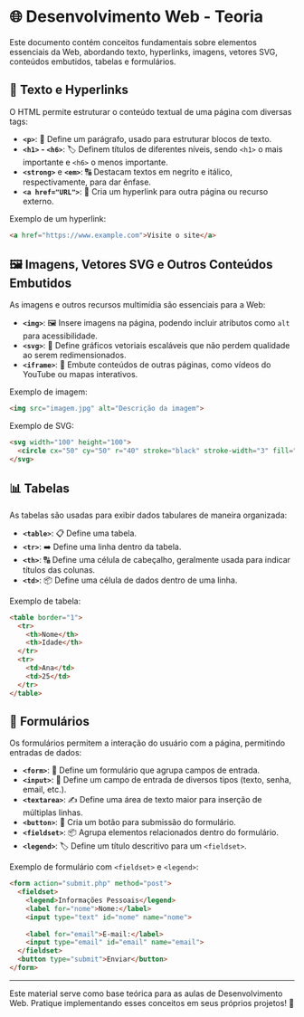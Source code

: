 # 🌐 Desenvolvimento Web - Teoria

Este documento contém conceitos fundamentais sobre elementos essenciais da Web, abordando texto, hyperlinks, imagens, vetores SVG, conteúdos embutidos, tabelas e formulários.

## 📝 Texto e Hyperlinks

O HTML permite estruturar o conteúdo textual de uma página com diversas tags:

- **`<p>`**: 📝 Define um parágrafo, usado para estruturar blocos de texto.
- **`<h1>` - `<h6>`**: 🏷️ Definem títulos de diferentes níveis, sendo `<h1>` o mais importante e `<h6>` o menos importante.
- **`<strong>`** e **`<em>`**: 🔠 Destacam textos em negrito e itálico, respectivamente, para dar ênfase.
- **`<a href="URL">`**: 🔗 Cria um hyperlink para outra página ou recurso externo.

Exemplo de um hyperlink:

```html
<a href="https://www.example.com">Visite o site</a>
```

## 🖼️ Imagens, Vetores SVG e Outros Conteúdos Embutidos

As imagens e outros recursos multimídia são essenciais para a Web:

- **`<img>`**: 🖼️ Insere imagens na página, podendo incluir atributos como `alt` para acessibilidade.
- **`<svg>`**: 📐 Define gráficos vetoriais escaláveis que não perdem qualidade ao serem redimensionados.
- **`<iframe>`**: 🎥 Embute conteúdos de outras páginas, como vídeos do YouTube ou mapas interativos.

Exemplo de imagem:

```html
<img src="imagem.jpg" alt="Descrição da imagem">
```

Exemplo de SVG:

```html
<svg width="100" height="100">
  <circle cx="50" cy="50" r="40" stroke="black" stroke-width="3" fill="red" />
</svg>
```

## 📊 Tabelas

As tabelas são usadas para exibir dados tabulares de maneira organizada:

- **`<table>`**: 📋 Define uma tabela.
- **`<tr>`**: ➡️ Define uma linha dentro da tabela.
- **`<th>`**: 🔠 Define uma célula de cabeçalho, geralmente usada para indicar títulos das colunas.
- **`<td>`**: 📦 Define uma célula de dados dentro de uma linha.

Exemplo de tabela:

```html
<table border="1">
  <tr>
    <th>Nome</th>
    <th>Idade</th>
  </tr>
  <tr>
    <td>Ana</td>
    <td>25</td>
  </tr>
</table>
```

## 📝 Formulários

Os formulários permitem a interação do usuário com a página, permitindo entradas de dados:

- **`<form>`**: 📝 Define um formulário que agrupa campos de entrada.
- **`<input>`**: 📌 Define um campo de entrada de diversos tipos (texto, senha, email, etc.).
- **`<textarea>`**: ✍️ Define uma área de texto maior para inserção de múltiplas linhas.
- **`<button>`**: 🔘 Cria um botão para submissão do formulário.
- **`<fieldset>`**: 📦 Agrupa elementos relacionados dentro do formulário.
- **`<legend>`**: 🏷️ Define um título descritivo para um `<fieldset>`.

Exemplo de formulário com `<fieldset>` e `<legend>`:

```html
<form action="submit.php" method="post">
  <fieldset>
    <legend>Informações Pessoais</legend>
    <label for="nome">Nome:</label>
    <input type="text" id="nome" name="nome">
    
    <label for="email">E-mail:</label>
    <input type="email" id="email" name="email">
  </fieldset>
  <button type="submit">Enviar</button>
</form>
```

---

Este material serve como base teórica para as aulas de Desenvolvimento Web. Pratique implementando esses conceitos em seus próprios projetos! 🚀

